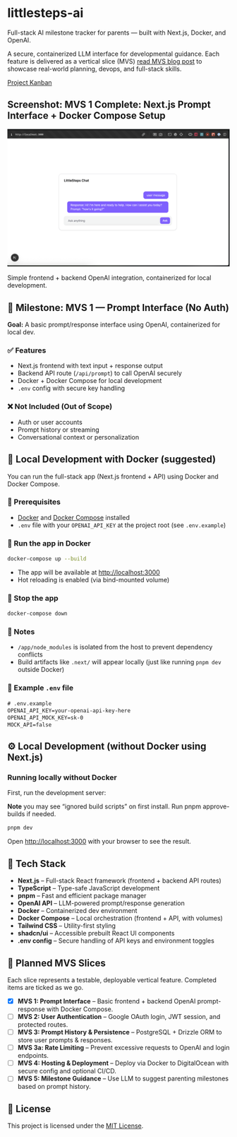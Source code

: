 # littlesteps-ai

Full-stack AI milestone tracker for parents — built with Next.js, Docker, and OpenAI.

A secure, containerized LLM interface for developmental guidance. Each feature is delivered as a vertical slice (MVS) [read MVS blog post](https://dileeparanawake.com/minimum-viable-slice) to showcase real-world planning, devops, and full-stack skills.

[Project Kanban](https://github.com/users/dileeparanawake/projects/4/views/1)

## Screenshot: MVS 1 Complete: Next.js Prompt Interface + Docker Compose Setup

![LittleSteps AI Screenshot](./public/screenshots/littlesteps_screenshot_2025-07-17_MVS1_complete.png)

Simple frontend + backend OpenAI integration, containerized for local development.

## 🎯 Milestone: MVS 1 — Prompt Interface (No Auth)

**Goal:** A basic prompt/response interface using OpenAI, containerized for local dev.

### ✅ Features

- Next.js frontend with text input + response output
- Backend API route (`/api/prompt`) to call OpenAI securely
- Docker + Docker Compose for local development
- `.env` config with secure key handling

### ❌ Not Included (Out of Scope)

- Auth or user accounts
- Prompt history or streaming
- Conversational context or personalization

## 🐳 Local Development with Docker (suggested)

You can run the full-stack app (Next.js frontend + API) using Docker and Docker Compose.

### 🔧 Prerequisites

- [Docker](https://docs.docker.com/get-docker/) and [Docker Compose](https://docs.docker.com/compose/install/) installed
- `.env` file with your `OPENAI_API_KEY` at the project root (see `.env.example`)

### 🚀 Run the app in Docker

```bash
docker-compose up --build
```

- The app will be available at [http://localhost:3000](http://localhost:3000)
- Hot reloading is enabled (via bind-mounted volume)

### 🛑 Stop the app

```bash
docker-compose down
```

### 📁 Notes

- `/app/node_modules` is isolated from the host to prevent dependency conflicts
- Build artifacts like `.next/` will appear locally (just like running `pnpm dev` outside Docker)

### 📄 Example `.env` file

```env
# .env.example
OPENAI_API_KEY=your-openai-api-key-here
OPENAI_API_MOCK_KEY=sk-0
MOCK_API=false
```

## ⚙️ Local Development (without Docker using Next.js)

### Running locally without Docker

First, run the development server:

**Note** you may see “ignored build scripts” on first install. Run pnpm approve-builds if needed.

```bash
pnpm dev
```

Open [http://localhost:3000](http://localhost:3000) with your browser to see the result.

## 🔧 Tech Stack

- **Next.js** – Full-stack React framework (frontend + backend API routes)
- **TypeScript** – Type-safe JavaScript development
- **pnpm** – Fast and efficient package manager
- **OpenAI API** – LLM-powered prompt/response generation
- **Docker** – Containerized dev environment
- **Docker Compose** – Local orchestration (frontend + API, with volumes)
- **Tailwind CSS** – Utility-first styling
- **shadcn/ui** – Accessible prebuilt React UI components
- **.env config** – Secure handling of API keys and environment toggles

## 🔪 Planned MVS Slices

Each slice represents a testable, deployable vertical feature. Completed items are ticked as we go.

- [x] **MVS 1: Prompt Interface** – Basic frontend + backend OpenAI prompt-response with Docker Compose.
- [ ] **MVS 2: User Authentication** – Google OAuth login, JWT session, and protected routes.
- [ ] **MVS 3: Prompt History & Persistence** – PostgreSQL + Drizzle ORM to store user prompts & responses.
- [ ] **MVS 3a: Rate Limiting** – Prevent excessive requests to OpenAI and login endpoints.
- [ ] **MVS 4: Hosting & Deployment** – Deploy via Docker to DigitalOcean with secure config and optional CI/CD.
- [ ] **MVS 5: Milestone Guidance** – Use LLM to suggest parenting milestones based on prompt history.

## 📝 License

This project is licensed under the [MIT License](./LICENSE).
